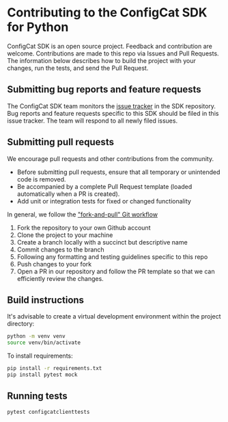 # Contributing to the ConfigCat SDK for Python

ConfigCat SDK is an open source project. Feedback and contribution are welcome. Contributions are made to this repo via Issues and Pull Requests. The information below describes how to build the project with your changes, run the tests, and send the Pull Request.

## Submitting bug reports and feature requests

The ConfigCat SDK team monitors the [issue tracker](https://github.com/configcat/python-sdk/issues) in the SDK repository. Bug reports and feature requests specific to this SDK should be filed in this issue tracker. The team will respond to all newly filed issues.

## Submitting pull requests

We encourage pull requests and other contributions from the community. 
- Before submitting pull requests, ensure that all temporary or unintended code is removed.
- Be accompanied by a complete Pull Request template (loaded automatically when a PR is created).
- Add unit or integration tests for fixed or changed functionality

In general, we follow the ["fork-and-pull" Git workflow](https://github.com/susam/gitpr)

1. Fork the repository to your own Github account
2. Clone the project to your machine
3. Create a branch locally with a succinct but descriptive name
4. Commit changes to the branch
5. Following any formatting and testing guidelines specific to this repo
6. Push changes to your fork
7. Open a PR in our repository and follow the PR template so that we can efficiently review the changes.

## Build instructions

It's advisable to create a virtual development environment within the project directory:

```bash
python -m venv venv
source venv/bin/activate
```

To install requirements:

```bash
pip install -r requirements.txt
pip install pytest mock
```

## Running tests

```bash
pytest configcatclienttests
```
